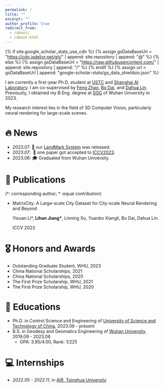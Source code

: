 ```yaml
---
permalink: /
title: ""
excerpt: ""
author_profile: true
redirect_from: 
  - /about/
  - /about.html
---
```


{% if site.google_scholar_stats_use_cdn %}
{% assign gsDataBaseUrl = "https://cdn.jsdelivr.net/gh/" | append: site.repository | append: "@" %}
{% else %}
{% assign gsDataBaseUrl = "https://raw.githubusercontent.com/" | append: site.repository | append: "/" %}
{% endif %}
{% assign url = gsDataBaseUrl | append: "google-scholar-stats/gs_data_shieldsio.json" %}

<span class='anchor' id='about-me'></span>

I am currently a first-year Ph.D. student at [USTC](https://www.ustc.edu.cn/) and [Shanghai AI Laboratory](https://www.shlab.org.cn/). I am co-supervised by [Feng Zhao](https://en.auto.ustc.edu.cn/2021/0616/c26828a513169/page.htm), [Bo Dai](https://daibo.info/), and [Dahua Lin](http://dahua.site/). Previously, I obtained my B.Eng. degree at [SGG](http://main.sgg.whu.edu.cn/) of Wuhan University in 2023. 

My research interest lies in the field of 3D Computer Vision, particularly neural rendering for large-scale scenes.


# 🔥 News
- 2023.07: 🎉 our [LandMark System](https://landmark.intern-ai.org.cn/) was released.
- *2023.07*: &nbsp;🎉 one paper got accepted to [ICCV2023](https://iccv2023.thecvf.com/). 
- 2023.06: 🎓 Graduated from Wuhan University.

# 📝 Publications 

(†: corresponding author; * :equal contribution)

- MatrixCity: A Large-scale City Dataset for City-scale Neural Rendering and Beyond 

  Yixuan Li*, **Lihan Jiang\***, Linning Xu, Yuanbo Xiangli, Bo Dai, Dahua Lin.

  ICCV 2023

# 🎖 Honors and Awards
- Outstanding Graduate Student, WHU, 2023
- China National Scholarships, 2021
- China National Scholarships, 2020
- The First Prize Scholarship, WHU, 2021
- The First Prize Scholarship, WHU, 2020

# 📖 Educations
- Ph.D. in Control Science and Engineering of [University of Science and Technology of China](https://www.ustc.edu.cn/), 2023.09 - present
- B.S. in Geodesy and Geomatics Engineering of [Wuhan University](https://www.whu.edu.cn/), 2019.09 - 2023.06
  - GPA: 3.95/4.00, Rank: 1/225


# 💻 Internships
- *2022.05 - 2022.11*, in [AIR, Tsinghua University](https://air.tsinghua.edu.cn/en/)